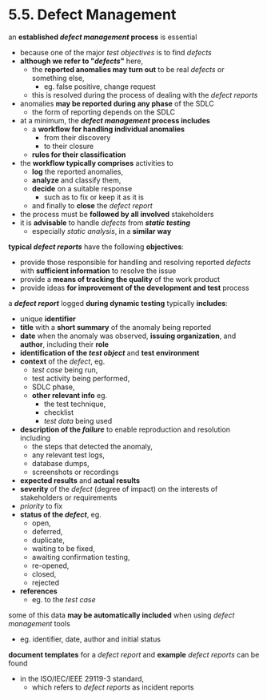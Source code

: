 # 5.5. Defect Management

an **established *defect management* process** is essential
* because one of the major *test objectives* is to find *defects*
* **although we refer to "*defects*"** here,
  + the **reported anomalies may turn out** to be real *defects* or something else,
    - eg. false positive, change request
  + this is resolved during the process of dealing with the *defect reports*
* anomalies **may be reported during any phase** of the SDLC
  + the form of reporting depends on the SDLC
* at a minimum, the ***defect management* process includes**
  + a **workflow for handling individual anomalies**
    - from their discovery
    - to their closure
  + **rules for their classification**
* the **workflow typically comprises** activities to
  + **log** the reported anomalies,
  + **analyze** and classify them,
  + **decide** on a suitable response
    - such as to fix or keep it as it is
  + and finally to **close** the *defect report*
* the process must be **followed by all involved** stakeholders
* it is **advisable** to handle *defects* from ***static testing***
  + especially *static analysis*, in a **similar way**

**typical *defect reports*** have the following **objectives**:
* provide those responsible for handling and resolving reported *defects* with **sufficient information** to resolve the issue
* provide a **means of tracking the quality** of the work product
* provide ideas **for improvement of the development and test** process

a ***defect report*** logged **during dynamic testing** typically **includes**:
* unique **identifier**
* **title** with a **short summary** of the anomaly being reported
* **date** when the anomaly was observed, **issuing organization**, and **author**, including their **role**
* **identification of the *test object*** and **test environment**
* **context** of the *defect*, eg.
  + *test case* being run,
  + test activity being performed,
  + SDLC phase,
  + **other relevant info** eg.
    - the test technique,
    - checklist
    - *test data* being used
* **description of the *failure*** to enable reproduction and resolution including
  + the steps that detected the anomaly,
  + any relevant test logs,
  + database dumps,
  + screenshots or recordings
* **expected results** and **actual results**
* **severity** of the *defect* (degree of impact) on the interests of stakeholders or requirements
* *priority* to fix
* **status of the *defect***, eg.
  + open,
  + deferred,
  + duplicate,
  + waiting to be fixed,
  + awaiting confirmation testing,
  + re-opened,
  + closed,
  + rejected
* **references**
  + eg. to the *test case*

some of this data **may be automatically included** when using *defect management* tools
* eg. identifier, date, author and initial status

**document templates** for a *defect report* and **example** *defect reports* can be found
* in the ISO/IEC/IEEE 29119-3 standard,
  + which refers to *defect reports* as incident reports
